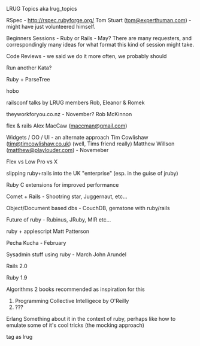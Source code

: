LRUG Topics
aka lrug_topics

RSpec - http://rspec.rubyforge.org/ 
Tom Stuart (tom@experthuman.com) - might have just volunteered himself.

Beginners Sessions - Ruby or Rails - May?  There are many requesters, and correspondingly many ideas for what format this kind of session might take.

Code Reviews - we said we do it more often, we probably should

Run another Kata?

Ruby + ParseTree

hobo

railsconf talks by LRUG members
Rob, Eleanor & Romek

theyworkforyou.co.nz - November?
Rob McKinnon

flex & rails
Alex MacCaw (maccman@gmail.com)

Widgets / OO / UI - an alternate approach
Tim Cowlishaw (tim@timcowlishaw.co.uk) (well, Tims friend really)
Matthew Willson (matthew@playlouder.com) - Novemeber

Flex vs Low Pro vs X 

slipping ruby+rails into the UK "enterprise" (esp. in the guise of jruby)

Ruby C extensions for improved performance

Comet + Rails - Shootring star, Juggernaut, etc...

Object/Document based dbs - CouchDB, gemstone with ruby/rails

Future of ruby - Rubinus, JRuby, MIR etc...

ruby + applescript
Matt Patterson

Pecha Kucha  - February

Sysadmin stuff using ruby - March
John Arundel 

Rails 2.0

Ruby 1.9

Algorithms
2 books recommended as inspiration for this
1. Programming Collective Intelligece by O'Reilly
2. ???

Erlang
Something about it in the context of ruby, perhaps like how to emulate some of it's cool tricks (the mocking approach)

tag as lrug


